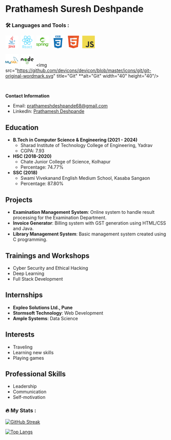 # Prathamesh Suresh Deshpande  

 
### :hammer_and_wrench: Languages and Tools :
<div>
  <img src="https://github.com/devicons/devicon/blob/master/icons/java/java-original-wordmark.svg" title="Java" alt="Java" width="40" height="40"/>&nbsp;
  <img src="https://github.com/devicons/devicon/blob/master/icons/react/react-original-wordmark.svg" title="React" alt="React" width="40" height="40"/>&nbsp;
  <img src="https://github.com/devicons/devicon/blob/master/icons/spring/spring-original-wordmark.svg" title="Spring" alt="Spring" width="40" height="40"/>&nbsp;
 <img src="https://github.com/devicons/devicon/blob/master/icons/css3/css3-plain-wordmark.svg"  title="CSS3" alt="CSS" width="40" height="40"/>&nbsp;
  <img src="https://github.com/devicons/devicon/blob/master/icons/html5/html5-original.svg" title="HTML5" alt="HTML" width="40" height="40"/>&nbsp;
  <img src="https://github.com/devicons/devicon/blob/master/icons/javascript/javascript-original.svg" title="JavaScript" alt="JavaScript" width="40" height="40"/>&nbsp;

 <img src="https://github.com/devicons/devicon/blob/master/icons/mysql/mysql-original-wordmark.svg" title="MySQL"  alt="MySQL" width="40" height="40"/>&nbsp;
  <img src="https://github.com/devicons/devicon/blob/master/icons/nodejs/nodejs-original-wordmark.svg" title="NodeJS" alt="NodeJS" width="40" height="40"/>&nbsp;
 <img src="https://github.com/devicons/devicon/blob/master/icons/git/git-original-wordmark.svg" title="Git" **alt="Git" width="40" height="40"/>
</div>
<br>

**Contact Information**  
- Email: prathameshdeshpande68@gmail.com  
- LinkedIn: [Prathamesh Deshpande](https://www.linkedin.com/in/prathamesh-deshpande-b17400281)  

## Education  
- **B.Tech in Computer Science & Engineering (2021 - 2024)**  
  - Sharad Institute of Technology College of Engineering, Yadrav  
  - CGPA: 7.93 
- **HSC (2018-2020)**  
  - Chate Junior College of Science, Kolhapur  
  - Percentage: 74.77%  
- **SSC (2018)**  
  - Swami Vivekanand English Medium School, Kasaba Sangaon  
  - Percentage: 87.80%  

## Projects  
- **Examination Management System**: Online system to handle result processing for the Examination Department.  
- **Invoice Generator**: Billing system with GST generation using HTML/CSS and Java.  
- **Library Management System**: Basic management system created using C programming.  

## Trainings and Workshops  
- Cyber Security and Ethical Hacking  
- Deep Learning  
- Full Stack Development  

## Internships  
- **Expleo Solutions Ltd., Pune**  
- **Stormsoft Technology**: Web Development  
- **Ample Systems**: Data Science  

## Interests  
- Traveling  
- Learning new skills  
- Playing games  

## Professional Skills  
- Leadership  
- Communication  
- Self-motivation


### :fire: My Stats :

[![GitHub Streak](http://github-readme-streak-stats.herokuapp.com?user=PrathameshDeshpande6546&theme=dark&background=000000)](https://git.io/streak-stats)


[![Top Langs](https://github-readme-stats.vercel.app/api/top-langs/?username=PrathameshDeshpande6546&layout=compact&theme=vision-friendly-dark)](https://github.com/anuraghazra/github-readme-stats)

